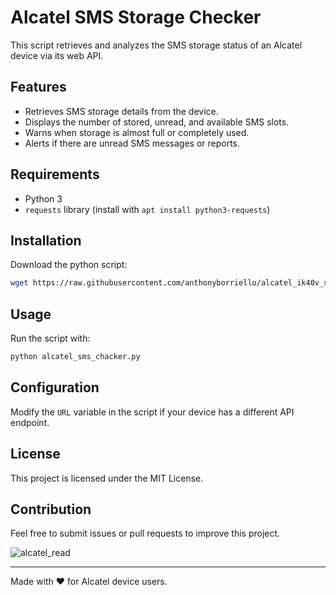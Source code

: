 # Alcatel SMS Storage Checker

This script retrieves and analyzes the SMS storage status of an Alcatel device via its web API.

## Features
- Retrieves SMS storage details from the device.
- Displays the number of stored, unread, and available SMS slots.
- Warns when storage is almost full or completely used.
- Alerts if there are unread SMS messages or reports.

## Requirements
- Python 3
- `requests` library (install with `apt install python3-requests`)

## Installation
Download the python script:
```sh
wget https://raw.githubusercontent.com/anthonyborriello/alcatel_ik40v_script/main/alcatel_sms_chacker.py
```

## Usage
Run the script with:
```sh
python alcatel_sms_chacker.py
```

## Configuration
Modify the `URL` variable in the script if your device has a different API endpoint.

## License
This project is licensed under the MIT License.

## Contribution
Feel free to submit issues or pull requests to improve this project.

![alcatel_read](https://github.com/user-attachments/assets/60175020-9269-4c08-834b-b3941ae5486a)

---

Made with ❤️ for Alcatel device users.

